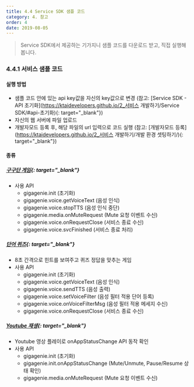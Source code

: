 ```yaml
---
title: 4.4 Service SDK 샘플 코드
category: 4. 참고
order: 4
date: 2019-08-05
---
```


> Service SDK에서 제공하는 기가지니 샘플 코드를 다운로드 받고, 직접 실행해봅니다.

### 4.4.1 서비스 샘플 코드

#### **실행 방법**

- 샘플 코드 안에 있는 api key값을 자신의 key값으로 변경 (참고: [Service SDK - API 초기화](https://ktaidevelopers.github.io/2_서비스 개발하기/Service SDK/#api-초기화){: target="_blank"})
- 자신의 웹 서버에 파일 업로드
- 개발자모드 등록 후, 해당 파일의 url 입력으로 코드 실행 (참고: [개발자모드 등록](https://ktaidevelopers.github.io/2_서비스 개발하기/개발 환경 셋팅하기/){: target="_blank"})

#### 종류

##### [구구단  게임](https://github.com/GiGAGenie-ServiceSDK/gigagenie-ninenine){: target="_blank"}

- 사용 API
  - gigagenie.init (초기화)
  - gigagenie.voice.getVoiceText (음성 인식)
  - gigagenie.voice.stopTTS (음성 인식 중단)
  - gigagenie.media.onMuteRequest (Mute 요청 이벤트 수신)
  - gigagenie.voice.onRequestClose (서비스 종료 수신)
  - gigagenie.voice.svcFinished (서비스 종료 처리)

##### [단어 퀴즈](https://github.com/GiGAGenie-ServiceSDK/gigagenie-quiz){: target="_blank"}

- 8초 간격으로 힌트를 보여주고 퀴즈 정답을 맞추는 게임
- 사용 API
  - gigagenie.init (초기화)
  - gigagenie.voice.getVoiceText (음성 인식)
  - gigagenie.voice.sendTTS (음성 출력)
  - gigagenie.voice.setVoiceFilter  (음성 필터 적용 단어 등록)
  - gigagenie.voice.onVoiceFilterMsg (음성 필터 적용 메세지 수신)
  - gigagenie.voice.onRequestClose (서비스 종료 수신)

##### [Youtube 재생](<https://github.com/GiGAGenie-ServiceSDK/gigagenie-youtube>){: target="_blank"}

- Youtube 영상 플레이로 onAppStatusChange API 동작 확인
- 사용 API
  - gigagenie.init (초기화)
  - gigagenie.init.onAppStatusChange (Mute/Unmute, Pause/Resume 상태 확인)
  - gigagenie.media.onMuteRequest (Mute 요청 이벤트 수신)